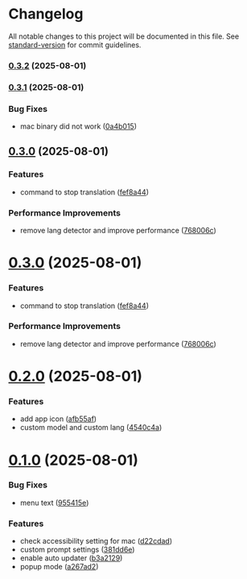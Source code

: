 # Changelog

All notable changes to this project will be documented in this file. See [standard-version](https://github.com/conventional-changelog/standard-version) for commit guidelines.

### [0.3.2](https://github.com/rot1024/honyo/compare/v0.3.1...v0.3.2) (2025-08-01)

### [0.3.1](https://github.com/rot1024/honyo/compare/v0.3.0...v0.3.1) (2025-08-01)


### Bug Fixes

* mac binary did not work ([0a4b015](https://github.com/rot1024/honyo/commit/0a4b01504b5695e8aa349f0e661df91e6ab21f93))

## [0.3.0](https://github.com/rot1024/honyo/compare/v0.2.0...v0.3.0) (2025-08-01)


### Features

* command to stop translation ([fef8a44](https://github.com/rot1024/honyo/commit/fef8a441113dbf232d8774800e14ee29a1f1a401))


### Performance Improvements

* remove lang detector and improve performance ([768006c](https://github.com/rot1024/honyo/commit/768006c89ca7f6292fe0d56bf9582c835ce48f59))

# [0.3.0](https://github.com/rot1024/honyo/compare/v0.2.0...v0.3.0) (2025-08-01)


### Features

* command to stop translation ([fef8a44](https://github.com/rot1024/honyo/commit/fef8a441113dbf232d8774800e14ee29a1f1a401))


### Performance Improvements

* remove lang detector and improve performance ([768006c](https://github.com/rot1024/honyo/commit/768006c89ca7f6292fe0d56bf9582c835ce48f59))



# [0.2.0](https://github.com/rot1024/honyo/compare/v0.1.0...v0.2.0) (2025-08-01)


### Features

* add app icon ([afb55af](https://github.com/rot1024/honyo/commit/afb55af742a1c7ab11184ef73781871e7bfc7fed))
* custom model and custom lang ([4540c4a](https://github.com/rot1024/honyo/commit/4540c4a9c4444c7a992932cccc079aeb951288ce))



# [0.1.0](https://github.com/rot1024/honyo/compare/381dd6ef1b5cfa73c66722f0bd7e3ebfdf554518...v0.1.0) (2025-08-01)


### Bug Fixes

* menu text ([955415e](https://github.com/rot1024/honyo/commit/955415eb4aa21552fd726198335955fa0caea112))


### Features

* check accessibility setting for mac ([d22cdad](https://github.com/rot1024/honyo/commit/d22cdada58c31c8a32de8878ad5487b84d6cf7e8))
* custom prompt settings ([381dd6e](https://github.com/rot1024/honyo/commit/381dd6ef1b5cfa73c66722f0bd7e3ebfdf554518))
* enable auto updater ([b3a2129](https://github.com/rot1024/honyo/commit/b3a21297d8960224afeb5043586f0569d4b0f3a2))
* popup mode ([a267ad2](https://github.com/rot1024/honyo/commit/a267ad259677a0da7cbe87b94796591261b269f6))
